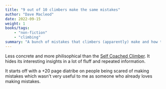 ```yaml
---
title: "9 out of 10 climbers make the same mistakes"
author: "Dave Macleod"
date: 2022-09-15
weight: 1
books/tags:
    - "non-fiction"
    - "climbing"
summary: "A bunch of mistakes that climbers (apparently) make and how to avoid them. Not as concrete and consise as I would like but if you're willing to filter out the fluff, there's some interesting information here."
---
```

Less concrete and more philisophical than the [Self Coached Climber](/books/2022-09-15). It hides its interesting insights in a lot of fluff and repeated information.

It starts off with a +20 page diatribe on people being scared of making mistakes which wasn't very useful to me as someone who already loves making mistakes.
